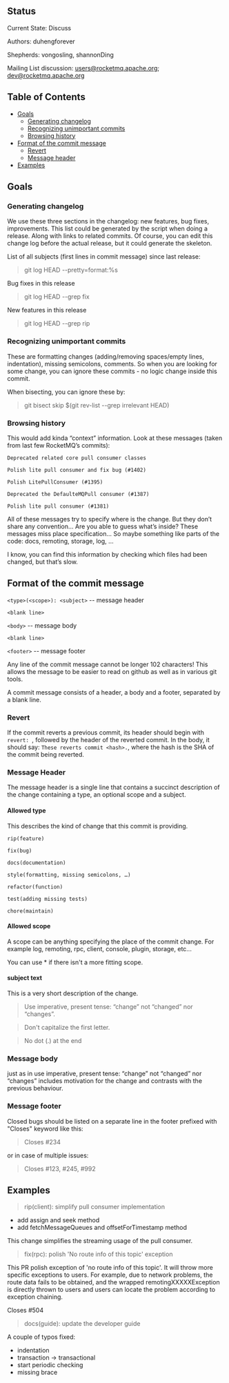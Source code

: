 Status
-----------------
Current State: Discuss
      
Authors: duhengforever  
  
Shepherds: vongosling, shannonDing

Mailing List discussion: users@rocketmq.apache.org; dev@rocketmq.apache.org     

Table of Contents
-----------------
-   [Goals](#goals)
    -   [Generating changelog](#generate-changelog)
    -   [Recognizing unimportant commits](#recognizing-unimportant-commits)
    -   [Browsing history](#browsing-history)
-   [Format of the commit message](#format)
    -   [Revert](#revert)
    -   [Message header](#message-header)
-   [Examples](#examples)

Goals
-------------

### Generating changelog
We use these three sections in the changelog: new features, bug fixes, improvements.
This list could be generated by the script when doing a release. Along with links to related commits.
Of course, you can edit this change log before the actual release, but it could generate the skeleton.

List of all subjects (first lines in commit message) since last release:
> git log <last tag> HEAD --pretty=format:%s

Bug fixes in this release
> git log <last release> HEAD --grep fix

New features in this release
> git log <last release> HEAD --grep rip


### Recognizing unimportant commits

These are formatting changes (adding/removing spaces/empty lines, indentation), missing semicolons, comments. So when you are looking for some change, you can ignore these commits - no logic change inside this commit.

When bisecting, you can ignore these by:
> git bisect skip $(git rev-list --grep irrelevant <good place> HEAD)


### Browsing history

This would add kinda “context” information.
Look at these messages (taken from last few RocketMQ’s commits):

`Deprecated related core pull consumer classes`

`Polish lite pull consumer and fix bug (#1402)`

`Polish LitePullConsumer (#1395)`

`Deprecated the DefaulteMQPull consumer (#1387)`

`Polish lite pull consumer (#1381)`

All of these messages try to specify where is the change. But they don’t share any convention... Are you able to guess what’s inside? These messages miss place specification... So maybe something like parts of the code: docs, remoting, storage, log, …

I know, you can find this information by checking which files had been changed, but that’s slow. 


Format of the commit message
-------------

`<type>(<scope>): <subject>` -- message header

`<blank line>`

`<body>` -- message body

`<blank line>`

`<footer>` -- message footer

Any line of the commit message cannot be longer 102 characters! This allows the message to be easier to read on github as well as in various git tools.

A commit message consists of a header, a body and a footer, separated by a blank line.

### Revert

If the commit reverts a previous commit, its header should begin with `revert: `, followed by the header of the reverted commit. In the body, it should say: `These reverts commit <hash>.`, where the hash is the SHA of the commit being reverted.


### Message Header

The message header is a single line that contains a succinct description of the change containing a type, an optional scope and a subject.

#### Allowed type
This describes the kind of change that this commit is providing.

`rip(feature)`

`fix(bug)`

`docs(documentation)`

`style(formatting, missing semicolons, …)`

`refactor(function)`

`test(adding missing tests)`

`chore(maintain)`

#### Allowed scope

A scope can be anything specifying the place of the commit change. For example log, remoting, rpc, client, console, plugin, storage, etc...

You can use * if there isn't a more fitting scope.

#### subject text
This is a very short description of the change.

> Use imperative, present tense: “change” not “changed” nor “changes”.

> Don't capitalize the first letter.

> No dot (.) at the end

### Message body
just as in <subject> use imperative, present tense: “change” not “changed” nor “changes”
includes motivation for the change and contrasts with the previous behaviour.

### Message footer

Closed bugs should be listed on a separate line in the footer prefixed with "Closes" keyword like this:

> Closes #234

or in case of multiple issues:

> Closes #123, #245, #992


Examples
-------------


> rip(client): simplify pull consumer implementation

  - add assign and seek method
  - add fetchMessageQueues and offsetForTimestamp method

This change simplifies the streaming usage of the pull consumer. 

> fix(rpc): polish 'No route info of this topic' exception

This PR polish exception of 'no route info of this topic'. It will throw more specific exceptions to users. For example, due to network problems, the route data fails to be obtained, and the wrapped remotingXXXXXException is directly thrown to users and users can locate the problem according to exception chaining.

Closes #504

> docs(guide): update the developer guide

A couple of typos fixed:
- indentation
- transaction -> transactional
- start periodic checking
- missing brace